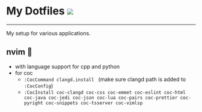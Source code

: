 # My Dotfiles ![](https://img.shields.io/badge/config%20for-nvim-blue?style=for-the-badge)

---

My setup for various applications.

## nvim 🚀

- with language support for cpp and python
- for coc
  - `:CocCommand clangd.install ` (make sure clangd path is added to `:CocConfig`)
  - `:CocInstall coc-clangd coc-css coc-emmet coc-eslint coc-html coc-java coc-jedi coc-json coc-lua coc-pairs coc-prettier coc-pyright coc-snippets coc-tsserver coc-vimlsp `

